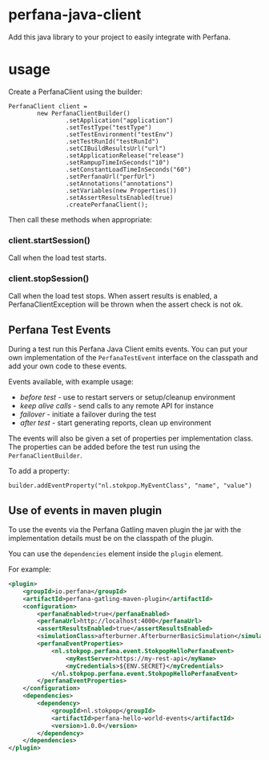 # perfana-java-client

Add this java library to your project to easily integrate with Perfana.

# usage

Create a PerfanaClient using the builder:

```
PerfanaClient client =
        new PerfanaClientBuilder()
                .setApplication("application")
                .setTestType("testType")
                .setTestEnvironment("testEnv")
                .setTestRunId("testRunId")
                .setCIBuildResultsUrl("url")
                .setApplicationRelease("release")
                .setRampupTimeInSeconds("10")
                .setConstantLoadTimeInSeconds("60")
                .setPerfanaUrl("perfUrl")
                .setAnnotations("annotations")
                .setVariables(new Properties())
                .setAssertResultsEnabled(true)
                .createPerfanaClient();

```

Then call these methods when appropriate:

### client.startSession()
Call when the load test starts. 

### client.stopSession()
Call when the load test stops. When assert results is enabled, 
a PerfanaClientException will be thrown when the assert check 
is not ok.

## Perfana Test Events

During a test run this Perfana Java Client emits events. You can put
your own implementation of the `PerfanaTestEvent` interface on the classpath
and add your own code to these events.

Events available, with example usage:
* _before test_ - use to restart servers or setup/cleanup environment
* _keep alive calls_ - send calls to any remote API for instance
* _failover_ - initiate a failover during the test 
* _after test_ - start generating reports, clean up environment

The events will also be given a set of properties per implementation class.
The properties can be added before the test run using the `PerfanaClientBuilder`.

To add a property:
    
	builder.addEventProperty("nl.stokpop.MyEventClass", "name", "value")

## Use of events in maven plugin

To use the events via the Perfana Gatling maven plugin the jar with the
implementation details must be on the classpath of the plugin.

You can use the `dependencies` element inside the `plugin` element.

For example:

```xml 
<plugin>
    <groupId>io.perfana</groupId>
    <artifactId>perfana-gatling-maven-plugin</artifactId>
    <configuration>
        <perfanaEnabled>true</perfanaEnabled>
        <perfanaUrl>http://localhost:4000</perfanaUrl>
        <assertResultsEnabled>true</assertResultsEnabled>
        <simulationClass>afterburner.AfterburnerBasicSimulation</simulationClass>
        <perfanaEventProperties>
            <nl.stokpop.perfana.event.StokpopHelloPerfanaEvent>
                <myRestServer>https://my-rest-api</myName>
                <myCredentials>${ENV.SECRET}</myCredentials>
            </nl.stokpop.perfana.event.StokpopHelloPerfanaEvent>
        </perfanaEventProperties>
    </configuration>
    <dependencies>
        <dependency>
            <groupId>nl.stokpop</groupId>
            <artifactId>perfana-hello-world-events</artifactId>
            <version>1.0.0</version>
        </dependency>
    </dependencies>
</plugin>
```   